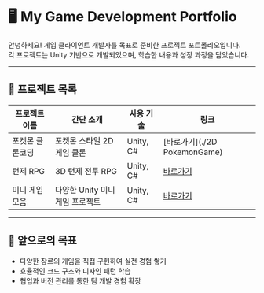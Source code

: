 # 🖥 My Game Development Portfolio

안녕하세요! 게임 클라이언트 개발자를 목표로 준비한 프로젝트 포트폴리오입니다.  
각 프로젝트는 Unity 기반으로 개발되었으며, 학습한 내용과 성장 과정을 담았습니다.  

---

## 📂 프로젝트 목록

| 프로젝트 이름   | 간단 소개                     | 사용 기술       | 링크 |
|----------------|-------------------------------|----------------|------|
| 포켓몬 클론코딩 | 포켓몬 스타일 2D 게임 클론   | Unity, C#      | [바로가기](./2D PokemonGame) |
| 턴제 RPG       | 3D 턴제 전투 RPG             | Unity, C#      | [바로가기](./Project_TurnRPG) |
| 미니 게임 모음 | 다양한 Unity 미니게임 프로젝트 | Unity, C#      | [바로가기](./Project_MiniGames) |

---

## 🎯 앞으로의 목표
- 다양한 장르의 게임을 직접 구현하여 실전 경험 쌓기
- 효율적인 코드 구조와 디자인 패턴 학습
- 협업과 버전 관리를 통한 팀 개발 경험 확장
